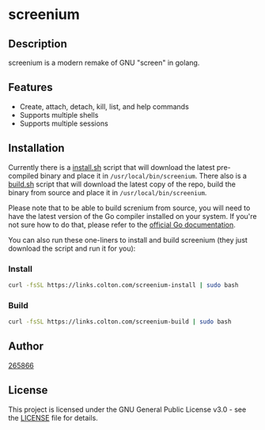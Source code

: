 # screenium

## Description

screenium is a modern remake of GNU "screen" in golang.

## Features

- Create, attach, detach, kill, list, and help commands
- Supports multiple shells
- Supports multiple sessions

## Installation

Currently there is a [install.sh](install.sh) script that will download the latest pre-compiled binary and place it in `/usr/local/bin/screenium`. There also is a [build.sh](build.sh) script that will download the latest copy of the repo, build the binary from source and place it in `/usr/local/bin/screenium`.

Please note that to be able to build screnium from source, you will need to have the latest version of the Go compiler installed on your system. If you're not sure how to do that, please refer to the [official Go documentation](https://go.dev/doc/install).

You can also run these one-liners to install and build screenium (they just download the script and run it for you):

### Install

```bash
curl -fsSL https://links.colton.com/screenium-install | sudo bash
```

### Build

```bash
curl -fsSL https://links.colton.com/screenium-build | sudo bash
```

## Author

[265866](https://github.com/265866)

## License

This project is licensed under the GNU General Public License v3.0 - see the [LICENSE](LICENSE) file for details.

